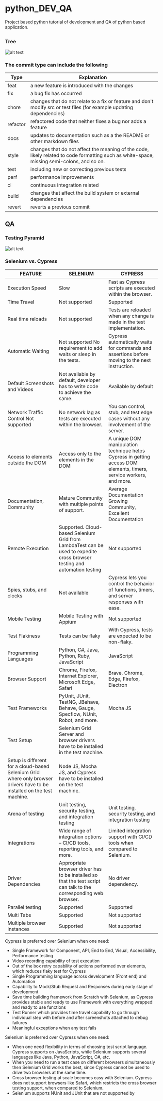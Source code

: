 # python_DEV_QA
Project based python tutorial of development and QA of python based application. 

##

### Tree
![alt text](https://github.com/ChenpoHU/python_DEV_QA/blob/main/Asset/img/DirTree.png)

### The commit type can include the following
Type  | Explanation
------------- | -------------
feat | a new feature is introduced with the changes
fix | a bug fix has occurred
chore | changes that do not relate to a fix or feature and don't modify src or test files (for example updating dependencies)
refactor | refactored code that neither fixes a bug nor adds a feature
docs | updates to documentation such as a the README or other markdown files
style | changes that do not affect the meaning of the code, likely related to code formatting such as white-space, missing semi-colons, and so on.
test | including new or correcting previous tests
perf | performance improvements
ci | continuous integration related
build | changes that affect the build system or external dependencies
revert | reverts a previous commit


## QA
### Testing Pyramid
![alt text](https://github.com/ChenpoHU/python_DEV_QA/blob/main/Asset/img/testPyramid_Martin_Fowler.png)

### Selenium vs. Cypress

FEATURE | SELENIUM | CYPRESS
------------- | ------------- | -------------
Execution Speed	| Slow	| Fast as Cypress scripts are executed within the browser.
Time Travel| 	Not supported	| Supported
Real time reloads| 	Not supported	| Tests are reloaded when any change is made in the test implementation.
Automatic Waiting	| Not supported	No requirement to add waits or sleep in the tests. | Cypress automatically waits for commands and assertions before moving to the next instruction.
Default Screenshots and Videos| 	Not available by default, developer has to write code to achieve the same. | Available by default
Network Traffic Control	Not supported	| No network lag as tests are executed within the browser. | You can control, stub, and test edge cases without any involvement of the server.
Access to elements outside the DOM	| Access only to the elements in the DOM | A unique DOM manipulation technique helps Cypress in getting access DOM elements, timers, service workers, and more.
Documentation, Community| 	Mature Community with multiple points of support. | Average Documentation	Growing Community, Excellent Documentation
Remote Execution | Supported. Cloud-based Selenium Grid from LambdaTest can be used to expedite cross browser testing and automation testing | Not supported
Spies, stubs, and clocks| 	Not available	| Cypress lets you control the behavior of functions, timers, and server responses with ease.
Mobile Testing	| Mobile Testing with Appium	| Not supported
Test Flakiness| 	Tests can be flaky	| With Cypress, tests are expected to be non-flaky.
Programming Languages| Python, C#, Java, Python, Ruby, JavaScript | JavaScript
Browser Support	| Chrome, Firefox, Internet Explorer, Microsoft Edge, Safari | Brave, Chrome, Edge, Firefox, Electron
Test Frameworks	| PyUnit, JUnit, TestNG, JBehave, Behave, Gauge, Specflow, NUnit, Robot, and more. | Mocha JS
Test Setup | Selenium Grid Server and browser drivers have to be installed in the test machine.
Setup is different for a cloud-based Selenium Grid where only browser drivers have to be installed on the test machine. | Node JS, Mocha JS, and Cypress have to be installed on the test machine.
Arena of testing| 	Unit testing, security testing, and integration testing	| Unit testing, security testing, and integration testing
Integrations| 	Wide range of integration options – CI/CD tools, reporting tools, and more.	| Limited integration support with CI/CD tools when compared to Selenium.
Driver Dependencies	| Appropriate browser driver has to be installed so that the test script can talk to the corresponding web browser.	| No driver dependency.
Parallel testing| 	Supported	| Supported
Multi Tabs| 	Supported	| Not supported
Multiple browser instances| 	Supported| 	Not supported

Cypress is preferred over Selenium when one need:
- Single Framework for Component, API, End to End, Visual, Accessibility, Performance testing
- Video recording capability of test execution
- Out of the box retry capability of actions performed over elements, which reduces flaky test for Cypress
- Single Programming language across development (Front end) and Automation
- Capability to Mock/Stub Request and Responses during early stage of development
- Save time building framework from Scratch with Selenium, as Cypress provides stable and ready to use Framework with everything wrapped and ready to use functions
- Test Runner which provides time travel capability to go through individual step with before and after screenshots attached to debug failures
- Meaningful exceptions when any test fails

Selenium is preferred over Cypress when one need:
- When one need flexibility in terms of choosing test script language. Cypress supports on JavaScripts, while Selenium supports several languages like Java, Python, JavaScript, C#, etc.
- When you need to run a test case on different browsers simultaneously then Selenium Grid works the best, since Cypress cannot be used to drive two browsers at the same time.
- Cross browser testing at scale becomes easy with Selenium. Cypress does not support browsers like Safari, which restricts the cross browser testing support, when compared to Selenium.
- Selenium supports NUnit and JUnit that are not supported by